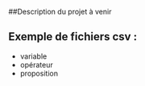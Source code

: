 
##Description du projet
à venir

## Exemple de fichiers csv :
- variable
- opérateur
- proposition

